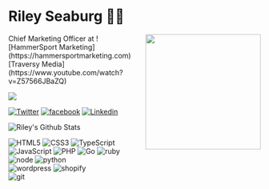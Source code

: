 # Riley Seaburg 👨‍💻

<img align='right' src="https://media.giphy.com/media/LcHct14xr84Sc/giphy.gif" width="230">
Chief Marketing Officer at ![HammerSport Marketing] (https://hammersportmarketing.com)
[Traversy Media](https://www.youtube.com/watch?v=Z57566JBaZQ)

![](https://komarev.com/ghpvc/?username=rileyseaburg&color=brightgreen)

[![Twitter](https://img.shields.io/badge/-Twitter-222222?style=flat-square&logo=twitter&logoColor=white&link=https://twitter.com/rileyseaburg/)](https://twitter.com/rileyseaburg/)
[![facebook](https://img.shields.io/badge/-facebook-222222?style=flat-square&logo=facebook&logoColor=white&link=https://facebook.com/rileyseaburg/)](https://facebook.com/rileyseaburg/)
[![Linkedin](https://img.shields.io/badge/-LinkedIn-222222?style=flat-square&logo=Linkedin&logoColor=white&link=https://www.linkedin.com/in/rileyseaburg/)](https://www.linkedin.com/in/rileyseaburg/)

<img align="center" src="https://github-readme-stats.vercel.app/api?username=rileyseaburg&theme=vue&show_icons=true&hide_border=true" alt="Riley's Github Stats">

![HTML5](https://img.shields.io/badge/html%205-grey?style=for-the-badge&logo=html5&logoColor=white&labelColor=00C756)
![CSS3](https://img.shields.io/badge/css%203-grey?style=for-the-badge&logo=css3&logoColor=white&labelColor=00C756)
![TypeScript](https://img.shields.io/badge/typescript-grey?style=for-the-badge&logo=typescript&logoColor=white&labelColor=00C756)
![JavaScript](https://img.shields.io/badge/-JavaScript-grey?style=for-the-badge&logo=javascript&logoColor=white&labelColor=00C756)
![PHP](https://img.shields.io/badge/php-grey?style=for-the-badge&logo=php&logoColor=white&labelColor=00C756)
![Go](https://img.shields.io/badge/go-grey?style=for-the-badge&logo=go&logoColor=white&labelColor=00C756)
![ruby](https://img.shields.io/badge/ruby-grey?style=for-the-badge&logo=ruby&logoColor=white&labelColor=00C756)
![node](https://img.shields.io/badge/-node-grey?style=for-the-badge&logo=node.js&logoColor=white&labelColor=00C756)
![python](https://img.shields.io/badge/-python-grey?style=for-the-badge&logo=python&logoColor=white&labelColor=00C756)
<br>
![wordpress](https://img.shields.io/badge/wordpress-grey?style=for-the-badge&logo=wordpress&logoColor=white&labelColor=00C756)
![shopify](https://img.shields.io/badge/shopify-grey?style=for-the-badge&logo=shopify&logoColor=white&labelColor=00C756)
<br>
![git](https://img.shields.io/badge/-git-grey?style=for-the-badge&logo=git&logoColor=white&labelColor=00C756)
